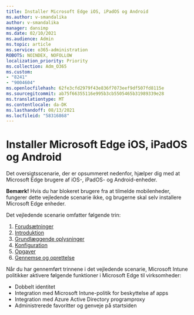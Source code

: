 ```yaml
---
title: Installer Microsoft Edge iOS, iPadOS og Android
ms.author: v-smandalika
author: v-smandalika
manager: dansimp
ms.date: 02/10/2021
ms.audience: Admin
ms.topic: article
ms.service: o365-administration
ROBOTS: NOINDEX, NOFOLLOW
localization_priority: Priority
ms.collection: Adm_O365
ms.custom:
- "8241"
- "9004604"
ms.openlocfilehash: 62fe3cfd2979f43e836f7073eef9df507fd8115e
ms.sourcegitcommit: ab75f66355116e995b3cb5505465b31989339e28
ms.translationtype: MT
ms.contentlocale: da-DK
ms.lasthandoff: 08/13/2021
ms.locfileid: "58316868"
---
```

# <a name="deploy-microsoft-edge-to-ios-ipados-and-android"></a>Installer Microsoft Edge iOS, iPadOS og Android

Det oversigtsscenarie, der er opsummeret nedenfor, hjælper dig med at Microsoft Edge brugere af iOS-, iPadOS- og Android-enheder.

**Bemærk!** Hvis du har blokeret brugere fra at tilmelde mobilenheder, fungerer dette vejledende scenarie ikke, og brugerne skal selv installere Microsoft Edge enheder.

Det vejledende scenarie omfatter følgende trin:

1. [Forudsætninger](https://docs.microsoft.com/mem/intune/fundamentals/guided-scenarios-edge#prerequisites)
2. [Introduktion](https://docs.microsoft.com/mem/intune/fundamentals/guided-scenarios-edge#step-1---introduction)
3. [Grundlæggende oplysninger](https://docs.microsoft.com/mem/intune/fundamentals/guided-scenarios-edge#step-2---basics)
4. [Konfiguration](https://docs.microsoft.com/mem/intune/fundamentals/guided-scenarios-edge#step-3---configuration)
5. [Opgaver](https://docs.microsoft.com/mem/intune/fundamentals/guided-scenarios-edge#step-4---assignments)
6. [Gennemse og oprettelse](https://docs.microsoft.com/mem/intune/fundamentals/guided-scenarios-edge#step-5---review--create)

Når du har gennemført trinnene i det vejledende scenarie, Microsoft Intune politikker aktivere følgende funktioner i Microsoft Edge til virksomheder:

- Dobbelt identitet
- Integration med Microsoft Intune-politik for beskyttelse af apps
- Integration med Azure Active Directory programproxy
- Administrerede favoritter og genveje på startsiden
